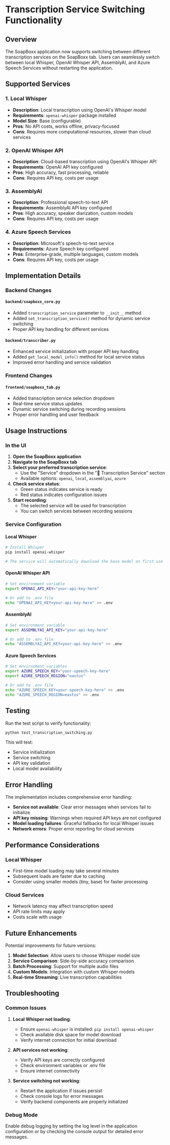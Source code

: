# Transcription Service Switching Functionality

## Overview

The SoapBoxx application now supports switching between different transcription services on the SoapBoxx tab. Users can seamlessly switch between local Whisper, OpenAI Whisper API, AssemblyAI, and Azure Speech Services without restarting the application.

## Supported Services

### 1. Local Whisper
- **Description**: Local transcription using OpenAI's Whisper model
- **Requirements**: `openai-whisper` package installed
- **Model Size**: Base (configurable)
- **Pros**: No API costs, works offline, privacy-focused
- **Cons**: Requires more computational resources, slower than cloud services

### 2. OpenAI Whisper API
- **Description**: Cloud-based transcription using OpenAI's Whisper API
- **Requirements**: OpenAI API key configured
- **Pros**: High accuracy, fast processing, reliable
- **Cons**: Requires API key, costs per usage

### 3. AssemblyAI
- **Description**: Professional speech-to-text API
- **Requirements**: AssemblyAI API key configured
- **Pros**: High accuracy, speaker diarization, custom models
- **Cons**: Requires API key, costs per usage

### 4. Azure Speech Services
- **Description**: Microsoft's speech-to-text service
- **Requirements**: Azure Speech key configured
- **Pros**: Enterprise-grade, multiple languages, custom models
- **Cons**: Requires API key, costs per usage

## Implementation Details

### Backend Changes

#### `backend/soapboxx_core.py`
- Added `transcription_service` parameter to `__init__` method
- Added `set_transcription_service()` method for dynamic service switching
- Proper API key handling for different services

#### `backend/transcriber.py`
- Enhanced service initialization with proper API key handling
- Added `get_local_model_info()` method for local service status
- Improved error handling and service validation

### Frontend Changes

#### `frontend/soapboxx_tab.py`
- Added transcription service selection dropdown
- Real-time service status updates
- Dynamic service switching during recording sessions
- Proper error handling and user feedback

## Usage Instructions

### In the UI

1. **Open the SoapBoxx application**
2. **Navigate to the SoapBoxx tab**
3. **Select your preferred transcription service**:
   - Use the "Service" dropdown in the "🔧 Transcription Service" section
   - Available options: `openai`, `local`, `assemblyai`, `azure`
4. **Check service status**:
   - Green status indicates service is ready
   - Red status indicates configuration issues
5. **Start recording**:
   - The selected service will be used for transcription
   - You can switch services between recording sessions

### Service Configuration

#### Local Whisper
```bash
# Install Whisper
pip install openai-whisper

# The service will automatically download the base model on first use
```

#### OpenAI Whisper API
```bash
# Set environment variable
export OPENAI_API_KEY="your-api-key-here"

# Or add to .env file
echo "OPENAI_API_KEY=your-api-key-here" >> .env
```

#### AssemblyAI
```bash
# Set environment variable
export ASSEMBLYAI_API_KEY="your-api-key-here"

# Or add to .env file
echo "ASSEMBLYAI_API_KEY=your-api-key-here" >> .env
```

#### Azure Speech Services
```bash
# Set environment variables
export AZURE_SPEECH_KEY="your-speech-key-here"
export AZURE_SPEECH_REGION="eastus"

# Or add to .env file
echo "AZURE_SPEECH_KEY=your-speech-key-here" >> .env
echo "AZURE_SPEECH_REGION=eastus" >> .env
```

## Testing

Run the test script to verify functionality:

```bash
python test_transcription_switching.py
```

This will test:
- Service initialization
- Service switching
- API key validation
- Local model availability

## Error Handling

The implementation includes comprehensive error handling:

- **Service not available**: Clear error messages when services fail to initialize
- **API key missing**: Warnings when required API keys are not configured
- **Model loading failures**: Graceful fallbacks for local Whisper issues
- **Network errors**: Proper error reporting for cloud services

## Performance Considerations

### Local Whisper
- First-time model loading may take several minutes
- Subsequent loads are faster due to caching
- Consider using smaller models (tiny, base) for faster processing

### Cloud Services
- Network latency may affect transcription speed
- API rate limits may apply
- Costs scale with usage

## Future Enhancements

Potential improvements for future versions:

1. **Model Selection**: Allow users to choose Whisper model size
2. **Service Comparison**: Side-by-side accuracy comparison
3. **Batch Processing**: Support for multiple audio files
4. **Custom Models**: Integration with custom Whisper models
5. **Real-time Streaming**: Live transcription capabilities

## Troubleshooting

### Common Issues

1. **Local Whisper not loading**:
   - Ensure `openai-whisper` is installed: `pip install openai-whisper`
   - Check available disk space for model download
   - Verify internet connection for initial download

2. **API services not working**:
   - Verify API keys are correctly configured
   - Check environment variables or .env file
   - Ensure internet connectivity

3. **Service switching not working**:
   - Restart the application if issues persist
   - Check console logs for error messages
   - Verify backend components are properly initialized

### Debug Mode

Enable debug logging by setting the log level in the application configuration or by checking the console output for detailed error messages. 